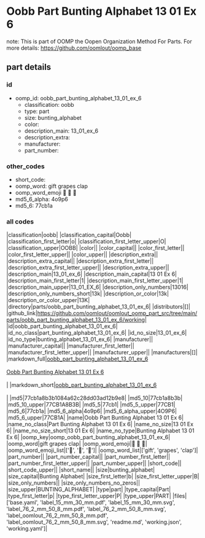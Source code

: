 # Oobb Part Bunting Alphabet 13 01 Ex 6  

note: This is part of OOMP the Oopen Organization Method For Parts. For more details: https://github.com/oomlout/oomp_base

##  part details





### id
* oomp_id: oobb_part_bunting_alphabet_13_01_ex_6
  * classification: oobb
  * type: part
  * size: bunting_alphabet
  * color: 
  * description_main: 13_01_ex_6
  * description_extra: 
  * manufacturer: 
  * part_number: 

### other_codes
* short_code: 
* oomp_word: gift grapes clap
* oomp_word_emoji :gift: :grapes: :clap:
* md5_6_alpha: 4o9p6
* md5_6: 77cb1a

### all codes 
|classification|oobb|
|classification_capital|Oobb|
|classification_first_letter|o|
|classification_first_letter_upper|O|
|classification_upper|OOBB|
|color||
|color_capital||
|color_first_letter||
|color_first_letter_upper||
|color_upper||
|description_extra||
|description_extra_capital||
|description_extra_first_letter||
|description_extra_first_letter_upper||
|description_extra_upper||
|description_main|13_01_ex_6|
|description_main_capital|13 01 Ex 6|
|description_main_first_letter|1|
|description_main_first_letter_upper|1|
|description_main_upper|13_01_EX_6|
|description_only_numbers|13016|
|description_only_numbers_short|13k|
|description_or_color|13k|
|description_or_color_upper|13K|
|directory|parts/oobb_part_bunting_alphabet_13_01_ex_6|
|distributors|[]|
|github_link|https://github.com/oomlout/oomlout_oomp_part_src/tree/main/parts/oobb_part_bunting_alphabet_13_01_ex_6/working|
|id|oobb_part_bunting_alphabet_13_01_ex_6|
|id_no_class|part_bunting_alphabet_13_01_ex_6|
|id_no_size|13_01_ex_6|
|id_no_type|bunting_alphabet_13_01_ex_6|
|manufacturer||
|manufacturer_capital||
|manufacturer_first_letter||
|manufacturer_first_letter_upper||
|manufacturer_upper||
|manufacturers|[]|
|markdown_full|[oobb_part_bunting_alphabet_13_01_ex_6](https://github.com/oomlout/oomlout_oomp_part_src/tree/main/parts/oobb_part_bunting_alphabet_13_01_ex_6/working)<br>[](https://github.com/oomlout/oomlout_oomp_part_src/tree/main/parts/oobb_part_bunting_alphabet_13_01_ex_6/working)<br>[Oobb Part Bunting Alphabet 13 01 Ex 6](https://github.com/oomlout/oomlout_oomp_part_src/tree/main/parts/oobb_part_bunting_alphabet_13_01_ex_6/working)<br><br>|
|markdown_short|[oobb_part_bunting_alphabet_13_01_ex_6](https://github.com/oomlout/oomlout_oomp_part_src/tree/main/parts/oobb_part_bunting_alphabet_13_01_ex_6/working)<br><br>|
|md5|77cb1a8b3b1084a62c28dd03ad12b9e8|
|md5_10|77cb1a8b3b|
|md5_10_upper|77CB1A8B3B|
|md5_5|77cb1|
|md5_5_upper|77CB1|
|md5_6|77cb1a|
|md5_6_alpha|4o9p6|
|md5_6_alpha_upper|4O9P6|
|md5_6_upper|77CB1A|
|name|Oobb Part Bunting Alphabet 13 01 Ex 6|
|name_no_class|Part Bunting Alphabet 13 01 Ex 6|
|name_no_size|13 01 Ex 6|
|name_no_size_short|13 01 Ex 6|
|name_no_type|Bunting Alphabet 13 01 Ex 6|
|oomp_key|oomp_oobb_part_bunting_alphabet_13_01_ex_6|
|oomp_word|gift grapes clap|
|oomp_word_emoji|:gift: :grapes: :clap:|
|oomp_word_emoji_list|[':gift:', ':grapes:', ':clap:']|
|oomp_word_list|['gift', 'grapes', 'clap']|
|part_number||
|part_number_capital||
|part_number_first_letter||
|part_number_first_letter_upper||
|part_number_upper||
|short_code||
|short_code_upper||
|short_name||
|size|bunting_alphabet|
|size_capital|Bunting Alphabet|
|size_first_letter|b|
|size_first_letter_upper|B|
|size_only_numbers||
|size_only_numbers_no_zeros||
|size_upper|BUNTING_ALPHABET|
|type|part|
|type_capital|Part|
|type_first_letter|p|
|type_first_letter_upper|P|
|type_upper|PART|
|files|['base.yaml', 'label_15_mm_30_mm.pdf', 'label_15_mm_30_mm.svg', 'label_76_2_mm_50_8_mm.pdf', 'label_76_2_mm_50_8_mm.svg', 'label_oomlout_76_2_mm_50_8_mm.pdf', 'label_oomlout_76_2_mm_50_8_mm.svg', 'readme.md', 'working.json', 'working.yaml']|
